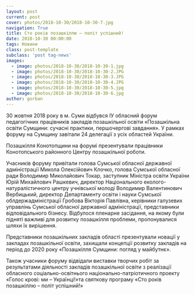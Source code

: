 ```yaml
---
layout: post
current: post
cover: photos/2018-10-30/2018-10-30-7.jpg
navigation: True
title: Сто років позашкіллю – політ успішний!
date: 2018-10-30 00:00:00
tags: Новини
class: post-template
subclass: 'post tag-news'
images:
  - image: photos/2018-10-30/2018-10-30-1.jpg
  - image: photos/2018-10-30/2018-10-30-2.JPG
  - image: photos/2018-10-30/2018-10-30-3.JPG
  - image: photos/2018-10-30/2018-10-30-4.JPG
  - image: photos/2018-10-30/2018-10-30-5.jpg
  - image: photos/2018-10-30/2018-10-30-6.jpg  
author: gorban
---
```


30 жовтня 2018 року в м. Суми відбувся ІУ обласний форум педагогічних працівників закладів позашкільної освіти «Позашкільна освіти Сумщини: сучасні практики, першочергові завдання». У рамках форуму на Сумщину завітали  24 делегації з усіх областей України.

Позашкілля Конотопщини на форумі презентували працівники  Конотопського районного Центру позашкільної роботи.

Учасників форуму привітали голова Сумської обласної державної адміністрації Микола Олексійович Клочко, голова Сумської обласної ради Володимир Миколайович Токар, заступник Міністра освіти України Юрій Михайлович Рашкевич, директор Національного еколого-натуралістичного центру учнівської молоді Володимир Валентинович Вербицький, директор Департаменту освіти і науки Сумської облдержадміністрації Гробова Вікторія Павлівна, керівники галузевих управлінь Сумської обласної державної адміністрації, представники відповідального бізнесу.
Відбулося пленарне засідання, на якому були підняті важливі для розвитку позашкілля проблеми, пропонувалися шляхи їх вирішення.

Представники позашкільних закладів області презентували новації у закладах позашкільної освіти, захищали концепції розвитку закладів на період до 2020 року «Позашкілля Сумщини: погляд у майбутнє».

Також учасники форуму відвідали виставки творчих робіт за результатами діяльності закладів позашкільної освіти з реалізації обласного соціально-освітнього національно-патріотичного проекту «Голос крові: ми – Українці!»та святкову програму «Сто років позашкіллю – політ успішний!»
